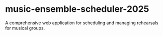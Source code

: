 # music-ensemble-scheduler-2025
A comprehensive web application for scheduling and managing rehearsals for musical groups.

